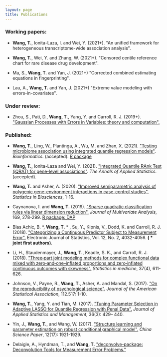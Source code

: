 ```yaml
---
layout: page
title: Publications
---
```


### Working papers:

- **Wang, T.**, Ionita-Laza, I. and Wei, Y. (2021+). "An unified framework for heterogeneous transcriptome-wide association analysis". 

- **Wang, T.**, Wei, Y. and Zhang, W. (2021+). "Censored centile reference chart for rare disease drug development".

- Ma, S., **Wang, T.** and Yan, J. (2021+) "Corrected combined estimating equations in fingerprinting". 

- Lau, A., **Wang, T.** and Yan, J. (2021+) "Extreme value modeling with errors-in-covariates".

### Under review:

- Zhou, S., Pati, D., **Wang, T.**, Yang, Y. and Carroll, R. J. (2019+). ["Gaussian Processes with Errors in Variables: theory and computation".](https://arxiv.org/abs/1910.06235)

### Published:

- **Wang, T.**, Ling, W., Plantinga, A., Wu, M. and Zhan, X. (2021). ["Testing microbiome association using integrated quantile regression models"](https://academic.oup.com/bioinformatics/advance-article-abstract/doi/10.1093/bioinformatics/btab668/6374494). _Bioinformatics._ (accepted). [R package](https://cran.r-project.org/web/packages/MiRKAT/index.html) 

- **Wang, T.**, Ionita-Laza and Wei, Y. (2021). ["Integrated Quantile RAnk Test (iQRAT) for gene-level associations"](https://arxiv.org/abs/1910.10102). _The Annals of Applied Statistics._ (accepted).

- **Wang, T.** and Asher, A. (2020). ["Improved semiparametric analysis of polygenic gene-environment interactions in case-control studies".](https://doi.org/10.1007/s12561-020-09298-9) _Statistics in Biosciences_, 1-16. 

- Gaynanova, I. and **Wang, T.** (2019). ["Sparse quadratic classification rules via linear dimension reduction".](https://www.ncbi.nlm.nih.gov/pmc/articles/PMC6516858/) _Journal of Multivariate Analysis_, 169, 278-299. 
[R package: DAP](https://cran.r-project.org/web/packages/DAP/index.html)

- Blas Achic, B. *, **Wang, T.** * , Su, Y., Kipnis, V., Dodd, K. and Carroll, R. J. (2018). ["Categorizing a Continuous Predictor Subject to Measurement Error".](https://projecteuclid.org/euclid.ejs/1544518836) Electronic Journal of Statistics, Vol. 12, No. 2, 4032-4056. **( * joint first authors)**. 

- Li, H., Staudenmayer, J., **Wang, T.**, Keadle, S. K., and Carroll, R. J. (2018). ["Three‐part joint modeling methods for complex functional data mixed with zero‐and‐one–inflated proportions and zero‐inflated continuous outcomes with skewness".](https://www.ncbi.nlm.nih.gov/pubmed/29052239) _Statistics in medicine_, 37(4), 611-626.

- Johnson, V., Payne, R., **Wang, T.**, Asher, A. and Mandal, S. (2017).
["On the reproducibility of psychological science".](https://amstat.tandfonline.com/doi/abs/10.1080/01621459.2016.1240079#.WqQ13ZPwbOQ) _Journal of the American Statistical Association_, 112.517: 1-10.

-  **Wang, T.**, Yang, Y. and Tian, M. (2017). ["Tuning Parameter Selection in Adaptive 
LASSO for Quantile Regression with Penal Data".](http://www.sltj.chinajournal.net.cn/WKB2/WebPublication/paperDigest.aspx?paperID=b60aaa1e-c54c-4e9f-9f37-7f742f25b4b1) _Journal of Applied Statistics and Management_, 36(3): 429– 440.

-  Yin, J., **Wang, T.**, and  Wang, W. (2017). ["Structure learning and parameter estimation on robust conditional graphical model".](http://www.cnki.com.cn/Article/CJFDTotal-ZKZX201717001.htm) _China Science Paper_, 12(17): 1921-1929.


- Delaigle, A., Hyndman, T., and **Wang, T.** ["deconvolve-package: Deconvolution Tools for Measurement Error Problems."](https://rdrr.io/github/TimothyHyndman/deconvolve/man/deconvolve-package.html)



